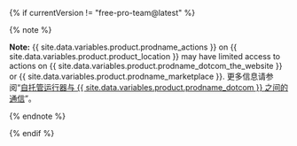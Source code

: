 {% if currentVersion != "free-pro-team@latest" %}

{% note %}

**Note:** {{ site.data.variables.product.prodname_actions }} on {{ site.data.variables.product.product_location }} may have limited access to actions on {{ site.data.variables.product.prodname_dotcom_the_website }} or {{ site.data.variables.product.prodname_marketplace }}. 更多信息请参阅“[自托管运行器与 {{ site.data.variables.product.prodname_dotcom }} 之间的通信](#communication-between-self-hosted-runners-and-github)”。

{% endnote %}

{% endif %}
